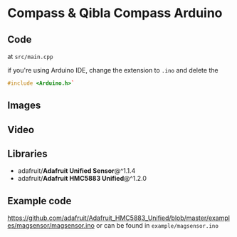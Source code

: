 # Compass & Qibla Compass Arduino

## Code

at `src/main.cpp`

if you're using Arduino IDE, change the extension to `.ino` and delete the

```cpp
#include <Arduino.h>`
```

## Images

<!-- add here -->

## Video

## Libraries

- adafruit/**Adafruit Unified Sensor**@^1.1.4
- adafruit/**Adafruit HMC5883 Unified**@^1.2.0

## Example code

https://github.com/adafruit/Adafruit_HMC5883_Unified/blob/master/examples/magsensor/magsensor.ino or can be found in `example/magsensor.ino`
